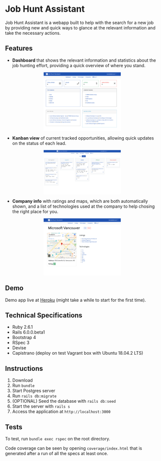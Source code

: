 # Job Hunt Assistant

Job Hunt Assistant is a webapp built to help with the search for a new job by
providing new and quick ways to glance at the relevant information and take the
necessary actions.

## Features

- **Dashboard** that shows the relevant information and statistics about the job
  hunting effort, providing a quick overview of where you stand.

<p align="center">
  <img src="app/assets/images/jha-ss-dashboard.png" alt="drawing" width="50%"align="center" >
</p>

- **Kanban view** of current tracked opportunities, allowing quick updates on
  the status of each lead.

<p align="center">
  <img src="app/assets/images/jha-ss-kanban.png" alt="drawing" width="50%" align="center">
</p>

- **Company info** with ratings and maps, which are both automatically shown,
  and a list of technologies used at the company to help chosing the right place
  for you.

<p align="center">
  <img src="app/assets/images/jha-ss-company.png" alt="drawing" width="50%" align="center">
</p>

## Demo

Demo app live at [Heroku](http://hugocbp-job-hunt-assistant.herokuapp.com)
(might take a while to start for the first time).

## Technical Specifications

- Ruby 2.6.1
- Rails 6.0.0.beta1
- Bootstrap 4
- RSpec 3
- Devise
- Capistrano (deploy on test Vagrant box with Ubuntu 18.04.2 LTS)

## Instructions

1. Download
2. Run `bundle`
3. Start Postgres server
4. Run `rails db:migrate`
5. (OPTIONAL) Seed the database with `rails db:seed`
6. Start the server with `rails s`
7. Access the application at `http://localhost:3000`

## Tests

To test, run `bundle exec rspec` on the root directory.

Code coverage can be seen by opening `coverage/index.html` that is generated
after a run of all the specs at least once.
